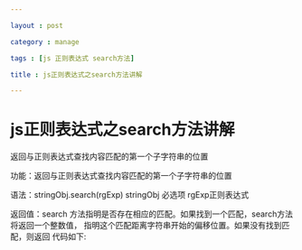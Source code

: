 ```yaml
---

layout : post

category : manage

tags : [js 正则表达式 search方法]

title : js正则表达式之search方法讲解

---
```




 #   js正则表达式之search方法讲解

返回与正则表达式查找内容匹配的第一个子字符串的位置

功能：返回与正则表达式查找内容匹配的第一个子字符串的位置 

语法：stringObj.search(rgExp) stringObj 必选项 rgExp正则表达式 

返回值：search 方法指明是否存在相应的匹配。如果找到一个匹配，search方法将返回一个整数值，
       指明这个匹配距离字符串开始的偏移位置。如果没有找到匹配，则返回 
   代码如下:
<html> 
<script language="javascript" type="text/javascript"> 
//search 方法指明是否存在相应的匹配。如果找到一个匹配，search 方法将返回一个整数值，指明这个匹配距离字符串开始的偏移位置。如果没有找到匹配，则返回 -1 
var re=/(/d)(/d)/d/2/1/;//设置正则表达式 
var ostr="11010111";//所要匹配的字符串，字符串第一个位置从0开始 
var pos=ostr.search(re);//进行字符串匹配 
if(pos==-1){//如果没有找到匹配 
document.write("没有找到任何匹配"); 
} 
else{ 
arr=ostr.match(re);//进行match找出匹配的内容 
document.write("在"+pos+"找到第一个匹配，匹配内容为："); 
document.write(arr[0]);//输出匹配的内容 
} 
</script> 
</html> 